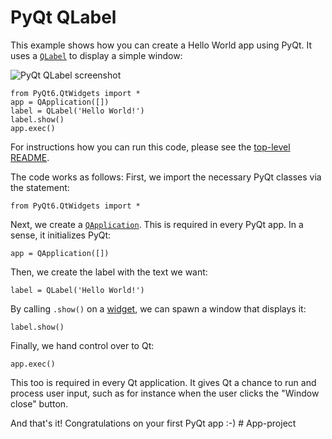 # PyQt QLabel

This example shows how you can create a Hello World app using PyQt. It uses a [`QLabel`](https://doc.qt.io/qt-5/qlabel.html) to display a simple window:

![PyQt QLabel screenshot](../screenshots/pyqt-qlabel.png)

```
from PyQt6.QtWidgets import *
app = QApplication([])
label = QLabel('Hello World!')
label.show()
app.exec()
```

For instructions how you can run this code, please see the [top-level README](../../README.md#running-the-examples).

The code works as follows: First, we import the necessary PyQt classes via the statement:

    from PyQt6.QtWidgets import *

Next, we create a [`QApplication`](https://doc.qt.io/Qt-5/qapplication.html). This is required in every PyQt app. In a sense, it initializes PyQt:

    app = QApplication([])

Then, we create the label with the text we want:

    label = QLabel('Hello World!')

By calling `.show()` on a [widget](../02%20PyQt%20Widgets), we can spawn a window that displays it:

    label.show()

Finally, we hand control over to Qt:

    app.exec()

This too is required in every Qt application. It gives Qt a chance to run and process user input, such as for instance when the user clicks the "Window close" button.

And that's it! Congratulations on your first PyQt app :-)
#   A p p - p r o j e c t  
 